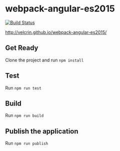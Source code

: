 # webpack-angular-es2015
[![Build Status](https://travis-ci.org/velcrin/webpack-angular-es2015.svg?branch=master)](https://travis-ci.org/velcrin/webpack-angular-es2015)

http://velcrin.github.io/webpack-angular-es2015/

## Get Ready
Clone the project and run `npm install`

## Test
Run `npm run test`

## Build
Run `npm run build`

## Publish the application
Run `npm run publish`

